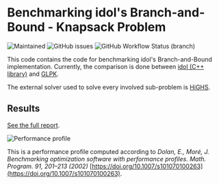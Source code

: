 # Benchmarking idol's Branch-and-Bound - Knapsack Problem

![Maintained](https://img.shields.io/maintenance/yes/2023)
![GitHub issues](https://img.shields.io/github/issues-raw/hlefebvr/idol-benchmark-kp)
![GitHub Workflow Status (branch)](https://img.shields.io/github/actions/workflow/status/hlefebvr/idol-benchmark-kp/benchmark.yml?branch=main)

This code contains the code for benchmarking idol's Branch-and-Bound implementation.
Currently, the comparison is done between [idol (C++ library)](https://github.com/hlefebvr/idol) and [GLPK](https://www.gnu.org/software/glpk/). 

The external solver used to solve every involved sub-problem is [HiGHS](https://highs.dev/).

## Results

[See the full report](https://hlefebvr.github.io/idol-benchmark-kp/KP.render.html).

![Performance profile](https://raw.githubusercontent.com/hlefebvr/idol-benchmark-kp/gh-pages/profile.png)

This is a performance profile computed according to *Dolan, E., Moré, J. Benchmarking optimization software with performance profiles. Math. Program. 91, 201–213 (2002)* [https://doi.org/10.1007/s101070100263](https://doi.org/10.1007/s101070100263).

